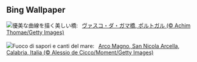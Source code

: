 ## Bing Wallpaper
![](https://www.bing.com/th?id=OHR.BridgeLisbon_JA-JP2510109081_UHD.jpg&w=1000)優美な曲線を描く美しい橋:&nbsp;&ensp;[ヴァスコ・ダ・ガマ橋, ポルトガル (© Achim Thomae/Getty Images)](https://www.bing.com/th?id=OHR.BridgeLisbon_JA-JP2510109081_UHD.jpg)
<br><br/>
![](https://www.bing.com/th?id=OHR.CalabriaPeperoncino_IT-IT5208415155_UHD.jpg&w=1000)Fuoco di sapori e canti del mare:&nbsp;&ensp;[Arco Magno, San Nicola Arcella, Calabria, Italia (© Alessio de Cicco/Moment/Getty Images)](https://www.bing.com/th?id=OHR.CalabriaPeperoncino_IT-IT5208415155_UHD.jpg)
<br><br/>
